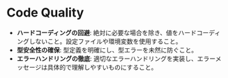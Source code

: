 # Code Quality

- **ハードコーディングの回避**: 絶対に必要な場合を除き、値をハードコーディングしないこと。設定ファイルや環境変数を使用すること。
- **型安全性の確保**: 型定義を明確にし、型エラーを未然に防ぐこと。
- **エラーハンドリングの徹底**: 適切なエラーハンドリングを実装し、エラーメッセージは具体的で理解しやすいものにすること。
